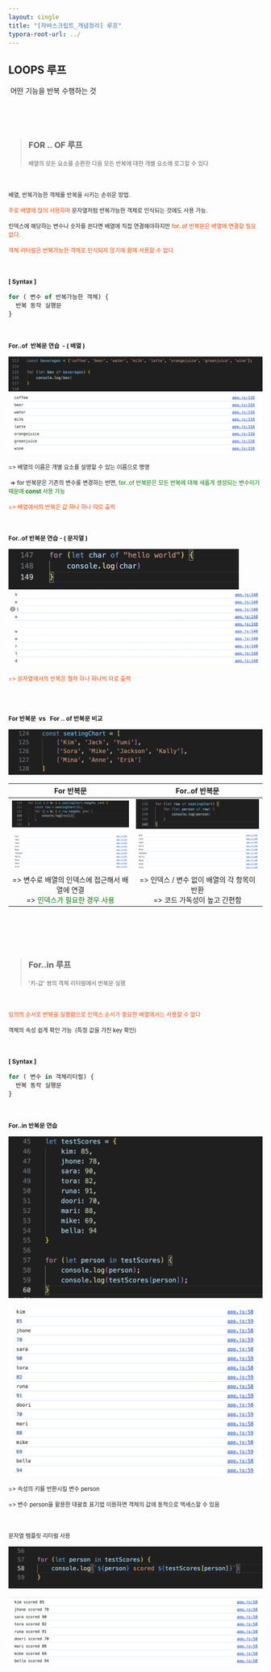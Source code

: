 ```yaml
---
layout: single
title: "[자바스크립트_개념정리] 루프"
typora-root-url: ../
---
```






## LOOPS   루프

​	어떤 기능을 반복 수행하는 것

​	



<br>

> ### FOR .. OF  루프
>
> <span style="font-size:80%">배열의 모든 요소를 순환한 다음 모든 반복에 대한 개별 요소에 로그할 수 있다
> </span>



<br>

<span style="font-size:80%">배열, 반복가능한 객체를 반복을 시키는 손쉬운 방법.</span>

<span style="font-size:80%"><span style="color:orangered">주로 배열에 많이 사용하며</span> 문자열처럼 반복가능한 객체로 인식되는 것에도 사용 가능.</span>

<span style="font-size:80%">인덱스에 해당하는 변수나 숫자를 쓴다면 배열에 직접 연결해야하지만 <span style="color:orangered">for..of 반복문은 배열에 연결할 필요 없다.</span></span>

<span style="font-size:80%; color:orangered">객체 리터럴은 반복가능한 객체로 인식되지 않기에 함께 사용할 수 없다.</span>

<br>

<span style="font-size:85%; font-weight:bold">[ Syntax ]</span>

```javascript
for ( 변수 of 반복가능한 객체) {
  반복 동작 실행문
}
```

<br>





<span style="font-size:85%; font-weight:bold"> For..of  반복문 연습  - ( 배열 )</span>

<img src="/images/2024--03-07-loops_array/image-20240309211707480.png" alt="image-20240309211707480" style="zoom:50%;" />

<img src="/images/2024--03-07-loops_array/image-20240309211735664.png" alt="image-20240309211735664" style="zoom:50%;" />



<span style="font-size:80%">=> 배열의 이름은 개별 요소를 설명할 수 있는 이름으로 명명</span>

<span style="font-size:80%"> => for 반복문은 기존의 변수를 변경하는 반면, <span style="color:green">for..of 반복문은 모든 반복에 대해 새롭게 생성되는 변수이기 때문에 **const** 사용 가능</span></span>

<span style="font-size:80%; color:orangered">=> 배열에서의 반복은 값 하나 하나 따로 출력</span>



<br>

<span style="font-size:85%; font-weight:bold"> For..of 반복문 연습  - ( 문자열 )</span>

<img src="/images/2024--03-07-loops_array/image-20240310154906545.png" alt="image-20240310154906545" style="zoom:50%;" />

<img src="/images/2024--03-07-loops_array/image-20240310154939326.png" alt="image-20240310154939326" style="zoom:50%;" />

<span style="font-size:80%; color:orangered">=> 문자열에서의 반복은 철자 하나 하나씩 따로 출력</span>

<br><br>

<span style="font-size:85%; font-weight:bold">For 반복문  vs   For .. of 반복문 비교</span>



<img src="/images/2024--03-07-loops_array/image-20240310153403188.png" alt="image-20240310153403188" style="zoom:50%;" />



|                         For  반복문                          |                        For..of 반복문                        |
| :----------------------------------------------------------: | :----------------------------------------------------------: |
| <img src="/images/2024--03-07-loops_array/image-20240310152934346.png" alt="image-20240310152934346" style="zoom:50%;" /> | <img src="/images/2024--03-07-loops_array/image-20240310153338305.png" alt="image-20240310153338305" style="zoom:50%;" /> |
| <img src="/images/2024--03-07-loops_array/image-20240310153018427.png" alt="image-20240310153018427" style="zoom:50%;" /> | <img src="/images/2024--03-07-loops_array/image-20240310153301068.png" alt="image-20240310153301068" style="zoom:50%;" /> |
| => 변수로 배열의 인덱스에 접근해서 배열에 연결<br />=> <span style="color:green">인덱스가 필요한 경우 사용</span> | => 인덱스 / 변수 없이 배열의 각 항목이 반환<br />=> 코드 가독성이 높고 간편함 |

<br><br>

<br>





> ### For..in 루프
>
> <span style="font-size:80%">'키-값' 쌍의 객체 리터럴에서 반복문 실행</span>

<br>

<span style="font-size:80%; color:orangered">임의의 순서로 반복을 실행함으로 인덱스 순서가 중요한 배열에서는 사용할 수 없다</span>

<span style="font-size:80%">객체의 속성 쉽게 확인 가능  (특정 값을 가진 key 확인)</span>



<br>

<span style="font-size:85%; font-weight:bold">[ Syntax ]</span>

```javascript
for ( 변수 in 객체리터럴) {
  반복 동작 실행문
}
```



<br>

<span style="font-size:85%; font-weight:bold"> For..in 반복문 연습 </span>

![image-20240314211339338](/images/2024-03-07-loops_array/image-20240314211339338.png)

<img src="/images/2024-03-07-loops_array/image-20240314211140621.png" alt="image-20240314211140621" style="zoom:50%;" />

<span style="font-size:80%">=> 속성의 키를 반환시킬 변수 person</span>

<span style="font-size:80%">=> 변수 person을 활용한 대괄호 표기법 이용하면 객체의 값에 동적으로 액세스할 수 있음</span>

<br>

<span style="font-size:80%">문자열 템플릿 리터럴 사용</span>

​	<img src="/images/2024--03-07-loops_array/image-20240310163442723.png" alt="image-20240310163442723" style="zoom:50%;" />

<img src="/images/2024--03-07-loops_array/image-20240310163501061.png" alt="image-20240310163501061" style="zoom:50%;" />







